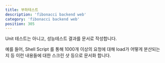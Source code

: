 ```yaml
---
title: 부하테스트
description: 'fibonacci backend web'
category: 'fibonacci backend web'
position: 305
---
```


Unit 테스트는 아니고, 성능테스트 결과를 문서로 작성합니다.<br>

예를 들어, Shell Script 를 통해 1000개 이상의 요청에 대해 load가 어떻게 분산되는지 등 이런 내용들에 대한 스크린 샷 등으로 문서화 합니다.<br>
<br>

